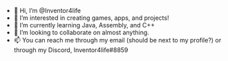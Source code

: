 - 👋 Hi, I’m @Inventor4life
- 👀 I’m interested in creating games, apps, and projects!
- 🌱 I’m currently learning Java, Assembly, and C++
- 💞️ I’m looking to collaborate on almost anything.
- 📫 You can reach me through my email (should be next to my profile?) or through my Discord, Inventor4life#8859

